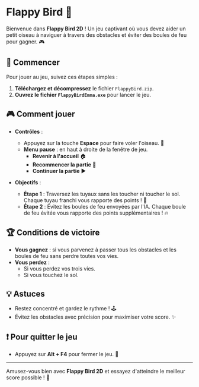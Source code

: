 # Flappy Bird 🐣

Bienvenue dans **Flappy Bird 2D** ! Un jeu captivant où vous devez aider un petit oiseau à naviguer à travers des obstacles et éviter des boules de feu pour gagner. 🎮

## 🚀 Commencer

Pour jouer au jeu, suivez ces étapes simples :

1. **Téléchargez et décompressez** le fichier `FlappyBird.zip`.
2. **Ouvrez le fichier `FlappyBirdEmma.exe`** pour lancer le jeu.

## 🎮 Comment jouer

- **Contrôles** :
  - Appuyez sur la touche **Espace** pour faire voler l'oiseau. 🐣
  - **Menu pause** : en haut à droite de la fenêtre de jeu.
    - **Revenir à l'accueil** 🏠
    - **Recommencer la partie** 🔄
    - **Continuer la partie** ▶️

- **Objectifs** :
  - **Étape 1** : Traversez les tuyaux sans les toucher ni toucher le sol. Chaque tuyau franchi vous rapporte des points ! 🌟
  - **Étape 2** : Évitez les boules de feu envoyées par l'IA. Chaque boule de feu évitée vous rapporte des points supplémentaires ! 🔥

## 🏆 Conditions de victoire

- **Vous gagnez** : si vous parvenez à passer tous les obstacles et les boules de feu sans perdre toutes vos vies.
- **Vous perdez** :
  - Si vous perdez vos trois vies.
  - Si vous touchez le sol.

## 💡 Astuces

- Restez concentré et gardez le rythme ! 🕹️
- Évitez les obstacles avec précision pour maximiser votre score. ✨

## ❗ Pour quitter le jeu

- Appuyez sur **Alt + F4** pour fermer le jeu. 🚪

---

Amusez-vous bien avec **Flappy Bird 2D** et essayez d'atteindre le meilleur score possible ! 🎉
